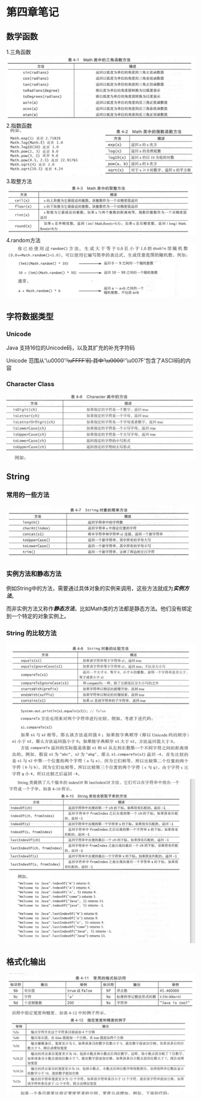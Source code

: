 # 第四章笔记
## 数学函数
1.三角函数
![三角函数](images/三角函数.png)
2.指数函数
![指数函数](images/指数函数.png)
3.取整方法
![取整方法](images/取整方法.png)
4.random方法
![random方法](images/random方法.png)

## 字符数据类型
### Unicode
Java 支持16位的Unicode码，以及其扩充的补充字符码

Unicode 范围从'\u0000'~~'\uFFFF'码
其中'\u0000'~~'\u007F'包含了ASCII码的内容

### Character Class
![Character](images/Character.png)

## String

### 常用的一些方法
![常用方法](images/String简单方法.png)

### 实例方法和静态方法
例如String中的方法，需要通过具体对象的实例来调用，这些方法就成为***实例方法***。

而非实例方法又称作***静态方法***，比如Math类的方法都是静态方法。他们没有绑定到一个特定的对象实例上。

### String 的比较方法
![compare](images/String的比较方法.png)
![compareTo](images/compareTo.png)
![indexOf](images/indexOf.png)

## 格式化输出
![常用的格式标识符](images/常用的格式标识符.png)
![指定宽度与精度](images/指定宽度与精度.png)
